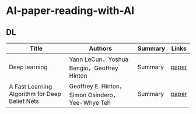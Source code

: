  # AI-paper-reading-with-AI
 
 ## DL
 |Title|Authors|Summary|Links|
 |-----|-------|-------|-----|
 |Deep learning|Yann LeCun，Yoshua Bengio，Geoffrey Hinton|Summary|[paper](https://www.nature.com/articles/nature14539)|
 |A Fast Learning Algorithm for Deep Belief Nets|Geoffrey E. Hinton，Simon Osindero，Yee-Whye Teh|Summary|[paper](https://direct.mit.edu/neco/article/18/7/1527-1554/7065)|
 
